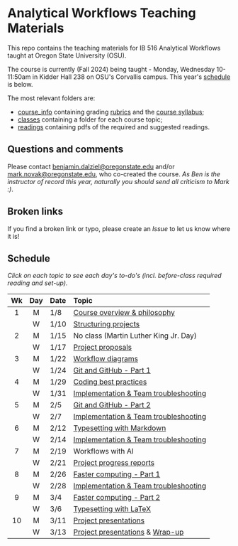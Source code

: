 # Analytical Workflows Teaching Materials

This repo contains the teaching materials for IB 516 Analytical Workflows taught at Oregon State University (OSU).

The course is currently (Fall 2024) being taught - Monday, Wednesday 10-11:50am in Kidder Hall 238 on OSU's Corvallis campus. This year's [schedule](#schedule) is below.

The most relevant folders are:
- [course_info](course_info/) containing grading [rubrics](course_info/rubrics/) and the [course syllabus](course_info/syllabus/syllabus.pdf);
- [classes](classes/) containing a folder for each course topic;
- [readings](readings/) containing pdfs of the required and suggested readings.

## Questions and comments
Please contact [benjamin.dalziel@oregonstate.edu](mailto:benjamin.dalziel@oregonstate.edu) and/or [mark.novak@oregonstate.edu](mailto:mark.novak@oregonstate.edu), who co-created the course. _As Ben is the instructor of record this year, naturally you should send all criticism to Mark :)_.

## Broken links
If you find a broken link or typo, please create an _Issue_ to let us know where it is!

## Schedule
_Click on each topic to see each day's to-do's (incl. before-class required reading and set-up)._

| Wk | Day | Date      | Topic                                            |
|:-:|:----:|:----------|:-------------------------------------------------|
|1  | M    | 1/8       | [Course overview & philosophy](classes/Introduction)          |
|   | W    | 1/10      | [Structuring projects](classes/StructuredProjects)            |
|2  | M    | 1/15      | No class (Martin Luther King Jr. Day)                         |
|   | W    | 1/17      | [Project proposals](classes/ProjectProposal)                  |
|3  | M    | 1/22      | [Workflow diagrams](classes/WorkflowDiagrams)                 |
|   | W    | 1/24      | [Git and GitHub - Part 1](classes/VersionControl_Git_part_1)   |
|4  | M    | 1/29      | [Coding best practices](classes/CodingBestPractices)          |
|   | W    | 1/31      | [Implementation & Team troubleshooting](classes/Implementation) |
|5  | M    | 2/5       | [Git and GitHub - Part 2](classes/VersionControl_Git_part_2)   |
|   | W    | 2/7       | [Implementation & Team troubleshooting](classes/Implementation)  |
|6  | M    | 2/12      | [Typesetting with Markdown](classes/Typesetting_Markdown)     |
|   | W    | 2/14      | [Implementation & Team troubleshooting](classes/Implementation)|
|7  | M    | 2/19      | Workflows with AI                 |
|   | W    | 2/21      | [Project progress reports](classes/ProjectReport)             |
|8  | M    | 2/26      | [Faster computing - Part 1](classes/FasterComputing_part_1)    |
|   | W    | 2/28      | [Implementation & Team troubleshooting](classes/Implementation) |
|9  | M    | 3/4       | [Faster computing - Part 2](classes/FasterComputing_part_2)    |
|   | W    | 3/6       | [Typesetting with LaTeX](classes/Typesetting_LaTeX)           |
|10 | M    | 3/11      | [Project presentations](classes/ProjectSummary)               |
|   | W    | 3/13      | [Project presentations](classes/ProjectSummary) & [Wrap-up](classes/WrapUp) |